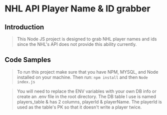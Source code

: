 # NHL API Player Name & ID grabber

## Introduction

>This Node JS project is designed to grab NHL player names and ids since the NHL's API does not provide this ability currently. 

## Code Samples

> To run this project make sure that you have NPM, MYSQL, and Node installed on your machine. Then run:
<Code>npm install</Code> and then <Code>Node index.js</Code>


>You will need to replace the ENV variables with your own DB info or create an .env file in the root directory.
>The DB table I use is named players_table & has 2 columns, playerId & playerName. The playerId is used as the table's PK so that it doesn't write a player twice. 
